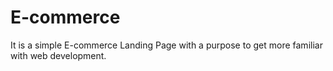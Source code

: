 # E-commerce
It is a simple E-commerce Landing Page with a purpose to get more familiar with web development.
